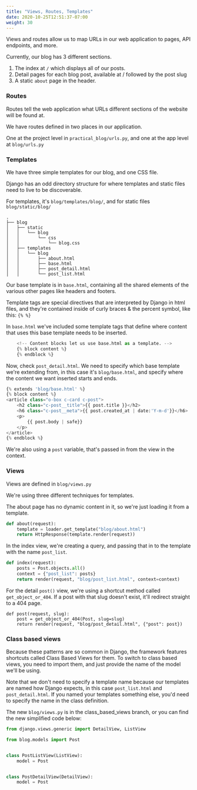 ```yaml
---
title: "Views, Routes, Templates"
date: 2020-10-25T12:51:37-07:00
weight: 30
---
```


Views and routes allow us to map URLs in our web application to pages, API endpoints, and more.

Currently, our blog has 3 different sections.
1. The index at `/` which displays all of our posts.
2. Detail pages for each blog post, available at / followed by the post slug
3. A static `about` page in the header.

### Routes

Routes tell the web application what URLs different sections of the website will be found at.

We have routes defined in two places in our application.

One at the project level in `practical_blog/urls.py`, and one at the app level at `blog/urls.py`

### Templates

We have three simple templates for our blog, and one CSS file.

Django has an odd directory structure for where templates and static files need to live to be discoverable.

For templates, it's `blog/templates/blog/`, and for static files `blog/static/blog/`

```
.
├── blog
│   ├── static
│   │   └── blog
│   │       └── css
│   │           └── blog.css
│   ├── templates
│   │   └── blog
│   │       ├── about.html
│   │       ├── base.html
│   │       ├── post_detail.html
│   │       └── post_list.html
```

Our base template is in `base.html`, containing all the shared elements of the various other pages like headers and footers.

Template tags are special directives that are interpreted by Django in html files, and they're contained inside of curly braces & the percent symbol, like this: `{% %}`

In `base.html` we've included some template tags that define where content that uses this base template needs to be inserted.


```python
    <!-- Content blocks let us use base.html as a template. -->
    {% block content %}
    {% endblock %}
```

Now, check `post_detail.html`. We need to specify which base template we're extending from, in this case it's `blog/base.html`, and specify where the content we want inserted starts and ends. 

```python
{% extends 'blog/base.html' %}
{% block content %}
<article class="o-box c-card c-post">
    <h2 class="c-post__title">{{ post.title }}</h2>
    <h6 class="c-post__meta">{{ post.created_at | date:'Y-m-d'}}</h6>
    <p>
        {{ post.body | safe}}
    </p>
</article>
{% endblock %}
```

We're also using a `post` variable, that's passed in from the view in the context. 

### Views

Views are defined in `blog/views.py`

We're using three different techniques for templates. 

The about page has no dynamic content in it, so we're just loading it from a template.

```python
def about(request):
    template = loader.get_template("blog/about.html")
    return HttpResponse(template.render(request))
```

In the index view, we're creating a query, and passing that in to the template with the name `post_list`.

```python
def index(request):
    posts = Post.objects.all()
    context = {"post_list": posts}
    return render(request, "blog/post_list.html", context=context)
```

For the detail `post()` view, we're using a shortcut method called `get_object_or_404`. If a post with that slug doesn't exist, it'll redirect straight to a 404 page. 

```
def post(request, slug):
    post = get_object_or_404(Post, slug=slug)
    return render(request, "blog/post_detail.html", {"post": post})
```

### Class based views

Because these patterns are so common in Django, the framework features shortcuts called Class Based Views for them. To switch to class based views, you need to import them, and just provide the name of the model we'll be using.

Note that we don't need to specify a template name because our templates are named how Django expects, in this case `post_list.html` and `post_detail.html`. If you named your templates something else, you'd need to specify the name in the class definition.

The new `blog/views.py` is in the class_based_views branch, or you can find the new simplified code below:

```python
from django.views.generic import DetailView, ListView

from blog.models import Post


class PostListView(ListView):
    model = Post


class PostDetailView(DetailView):
    model = Post

```

